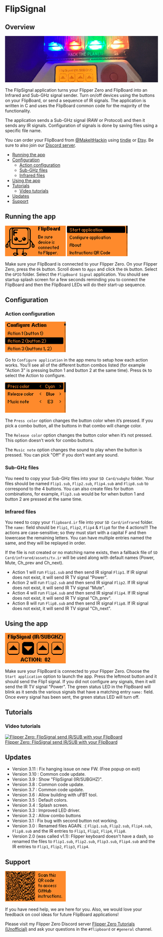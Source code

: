 # FlipSignal

## Overview
<img src="./gallery/banner.png">

The FlipSignal application turns your Flipper Zero and FlipBoard into an Infrared and Sub-GHz signal sender.  Turn on/off devices using the buttons on your FlipBoard, or send a sequence of IR signals. The application is written in C and uses the FlipBoard common code for the majority of the functionality.

The application sends a Sub-GHz signal (RAW or Protocol) and then it sends any IR signals.  Configuration of signals is done by saving files using a specific file name.


You can order your FlipBoard from [@MakeItHackin](https://www.youtube.com/makeithackin) using [tindie](https://www.tindie.com/products/32844/) or [Etsy](https://www.etsy.com/listing/1601295558/).  Be sure to also join our [Discord server](https://discord.gg/KTThkQHj5B).

- [Running the app](#running-the-app)
- [Configuration](#configuration)
  - [Action configuration](#action-configuration)
  - [Sub-GHz files](#sub-ghz-files)
  - [Infrared files](#infrared-files)
- [Using the app](#using-the-app)
- [Tutorials](#tutorials)
  - [Video tutorials](#video-tutorials)
- [Updates](#updates)
- [Support](#support)


## Running the app
<img src="./gallery/05-signal-splash.png" width="200px">
<img src="./gallery/01-signal-main-menu.png" width="200px">

Make sure your FlipBoard is connected to your Flipper Zero.  On your Flipper Zero, press the `Ok` button.  Scroll down to `Apps` and click the `Ok` button.  Select the `GPIO` folder.  Select the `FlipBoard Signal` application. You should see startup splash screen for a few seconds reminding you to connect the FlipBoard and then the FlipBoard LEDs will do their start-up sequence.

## Configuration

### Action configuration
<img src="./gallery/02-signal-config-action.png" width="200px">

Go to `Configure application` in the app menu to setup how each action works. You’ll see all of the different button combos listed (for example "Action 3" is pressing button 1 and button 2 at the same time). Press `Ok` to select the Action to configure.

<img src="./gallery/03-signal-config-1.png" width="200px">

The `Press color` option changes the button color when it’s pressed. If you pick a combo button, all the buttons in that combo will change color.

The `Release color` option changes the button color when it’s not pressed. This option doesn’t work for combo buttons.

The `Music note` option changes the sound to play when the button is pressed. You can pick "Off" if you don’t want any sound.

### Sub-GHz files
You need to copy your Sub-GHz files into your `SD Card/subghz` folder.  Your files should be named `Flip1.sub`, `Flip2.sub`, `Flip4.sub` and `Flip8.sub` to correspond to the 4 buttons.  You can also create files for button combinations, for example, `Flip3.sub` would be for when button 1 and button 2 are pressed at the same time.

### Infrared files
You need to copy your `flipboard.ir` file into your `SD Card/infrared` folder.  The `name:` field should be `Flip1`, `Flip2`, `Flip4` & `Flip8` for the 4 actions!!!  The actions are case-sensitive; so they must start with a capital F and then lowercase the remaining letters.  You can have multiple entries named the same, and they will be replayed in order.

If the file is not created or no matching name exists, then a fallback file of `SD Card/infrared/assets/tv.ir` will be used along with default names (Power, Mute, Ch_prev and Ch_next).

- Action 1 will run `Flip1.sub` and then send IR signal `Flip1`.  If IR signal does not exist, it will send IR TV signal "Power".
- Action 2 will run `Flip2.sub` and then send IR signal `Flip2`.  If IR signal does not exist, it will send IR TV signal "Mute".
- Action 4 will run `Flip4.sub` and then send IR signal `Flip4`.  If IR signal does not exist, it will send IR TV signal "Ch_prev".
- Action 8 will run `Flip8.sub` and then send IR signal `Flip8`.  If IR signal does not exist, it will send IR TV signal "Ch_next".

## Using the app
<img src="./gallery/04-signal-sending.png" width="200px">

Make sure your FlipBoard is connected to your Flipper Zero. Choose the `Start application` option to launch the app. Press the leftmost button and it should send the Flip1 signal.  If you did not configure any signals, then it will send the IR TV signal "Power".  The green status LED in the FlipBoard will blink as it sends the various signals that have a matching entry `name:` field.  Once every signal has been sent, the green status LED will turn off.

## Tutorials

### Video tutorials
[![Flipper Zero: FlipSignal send IR/SUB with your FlipBoard](https://img.youtube.com/vi/uDaISCAcKpk/0.jpg)](https://youtu.be/uDaISCAcKpk)
<br/>[Flipper Zero: FlipSignal send IR/SUB with your FlipBoard](https://youtu.be/uDaISCAcKpk)


## Updates

- Version 3.11 : Fix hanging issue on new FW. (Free popup on exit)
- Version 3.10 : Common code update.
- Version 3.9 : Show "FlipSignal (IR/SUBGHZ)".
- Version 3.8 : Common code update.
- Version 3.7 : Common code update.
- Version 3.6 : Allow building with uFBT tool.
- Version 3.5 : Default colors.
- Version 3.4 : Splash screen.
- Version 3.3 : Improved LED driver.
- Version 3.2 : Allow combo buttons
- Version 3.1 : Fix bug with second button not working.
- Version 3.0 : Renamed files AGAIN.  :(   `Flip1.sub`, `Flip2.sub`, `Flip4.sub`, `Flip8.sub` and the IR entries to `Flip1`, `Flip2`, `Flip4`, `Flip8`.
- Version 2.0 (was called v1.1): Flipper keyboard doesn't have a dash, so renamed the files to `Flip1.sub`, `Flip2.sub`, `Flip3.sub`, `Flip4.sub` and the IR entries to `Flip1`, `Flip2`, `Flip3`, `Flip4`.

## Support

<img src="./gallery/06-signal-qrcode.png" width="200px">

If you have need help, we are here for you.  Also, we would love your feedback on cool ideas for future FlipBoard applications!

Please visit my Flipper Zero Discord server [Flipper Zero Tutorials (Unofficial)](https://discord.gg/KTThkQHj5B) and ask your questions in the `#flipboard` or `#general` channel.
